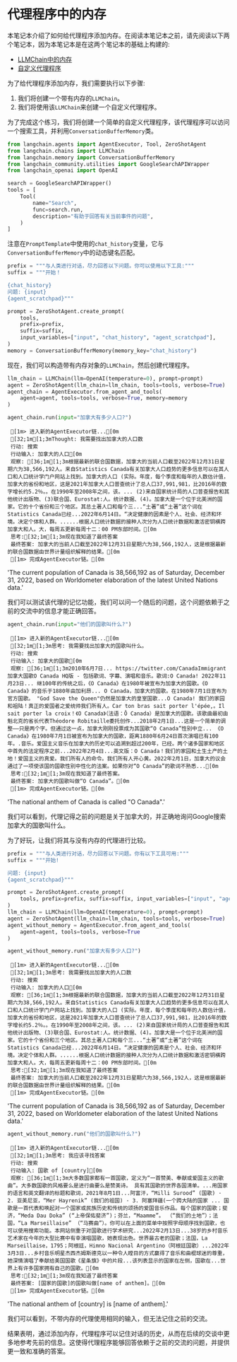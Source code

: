 # 代理程序中的内存

本笔记本介绍了如何给代理程序添加内存。在阅读本笔记本之前，请先阅读以下两个笔记本，因为本笔记本是在这两个笔记本的基础上构建的:

- [LLMChain中的内存](/modules/memory/adding_memory)
- [自定义代理程序](/modules/agents/how_to/custom_agent)

为了给代理程序添加内存，我们需要执行以下步骤:

1. 我们将创建一个带有内存的`LLMChain`。
2. 我们将使用该`LLMChain`来创建一个自定义代理程序。

为了完成这个练习，我们将创建一个简单的自定义代理程序，该代理程序可以访问一个搜索工具，并利用`ConversationBufferMemory`类。

```python
from langchain.agents import AgentExecutor, Tool, ZeroShotAgent
from langchain.chains import LLMChain
from langchain.memory import ConversationBufferMemory
from langchain_community.utilities import GoogleSearchAPIWrapper
from langchain_openai import OpenAI
```

```python
search = GoogleSearchAPIWrapper()
tools = [
    Tool(
        name="Search",
        func=search.run,
        description="有助于回答有关当前事件的问题",
    )
]
```

注意在`PromptTemplate`中使用的`chat_history`变量，它与`ConversationBufferMemory`中的动态键名匹配。

```python
prefix = """与人类进行对话，尽力回答以下问题。你可以使用以下工具:"""
suffix = """开始！

{chat_history}
问题: {input}
{agent_scratchpad}"""

prompt = ZeroShotAgent.create_prompt(
    tools,
    prefix=prefix,
    suffix=suffix,
    input_variables=["input", "chat_history", "agent_scratchpad"],
)
memory = ConversationBufferMemory(memory_key="chat_history")
```

现在，我们可以构造带有内存对象的`LLMChain`，然后创建代理程序。

```python
llm_chain = LLMChain(llm=OpenAI(temperature=0), prompt=prompt)
agent = ZeroShotAgent(llm_chain=llm_chain, tools=tools, verbose=True)
agent_chain = AgentExecutor.from_agent_and_tools(
    agent=agent, tools=tools, verbose=True, memory=memory
)
```

```python
agent_chain.run(input="加拿大有多少人口?")
```

```
 [1m> 进入新的AgentExecutor链...[0m
 [32;1m[1;3mThought: 我需要找出加拿大的人口数
 行动: 搜索
 行动输入: 加拿大的人口[0m
 观察: [36;1m[1;3m根据最新的联合国数据，加拿大的当前人口截至2022年12月31日星期六为38,566,192人。来自Statistics Canada有关加拿大人口趋势的更多信息可以在其人口和人口统计学门户网站上找到。加拿大的人口 (实际。年度，每个季度和每年的人数估计值，加拿大的省份和地区，这是2021年加拿大人口普查统计了总人口37,991,981，比2016年的数字增长约5.2％。。在1990年至2008年之间，该。... (2)来自国家统计局的人口普查报告和其他统计出版物、(3)联合国、Eurostat:人。统计数据、(4)。加拿大是一个位于北美洲的国家。它的十个省份和三个地区。其总土著人口和每个三...“土著”或“土著”这个词在Statistics Canada已经...2022年6月14日。“决定健康的因素是个人、社会、经济和环境。决定个体和人群。......根据人口统计数据的接种人次分为人口统计数据和激活密钥横跨加拿大和人。大，每周五更新每周十二：00 PM东部时间。[0m
 思考:[32;1m[1;3m现在我知道了最终答案
 最终答案: 加拿大的当前人口截至2022年12月31日星期六为38,566,192人，这是根据最新的联合国数据由世界计量组织解释的结果。[0m
 [1m> 完成AgentExecutor链。[0m
 ```

'The current population of Canada is 38,566,192 as of Saturday, December 31, 2022, based on Worldometer elaboration of the latest United Nations data.'

我们可以测试该代理的记忆功能，我们可以问一个随后的问题，这个问题依赖于之前的交流中的信息才能正确回答。

```python
agent_chain.run(input="他们的国歌叫什么?")
```

```
 [1m> 进入新的AgentExecutor链...[0m
 [32;1m[1;3m思考: 我需要找出加拿大的国歌叫什么。
 行动: 搜索
 行动输入: 加拿大的国歌[0m
 观察: [36;1m[1;3m2010年6月7日... https://twitter.com/CanadaImmigrant加拿大国歌O Canada HQ版 - 包括歌词、字幕、演唱和音乐。歌词:O Canada! 2022年11月23日... 继100年的传统之后，《O Canada》在1980年被宣布为加拿大的国歌。《O Canada》的音乐于1880年由加利昂... O Canada，加拿大的国歌。在1980年7月1日宣布为官方国歌。 "God Save the Queen"仍然是加拿大的皇室国歌...O Canada! 我们的家园和祖陆！真正的爱国者之爱统帅我们所有人。Car ton bras sait porter l'épée,。Il sait porter la croix！《O Canada》（法语：Ô Canada）是加拿大的国歌。该歌曲最初由魁北克的省长代表Théodore Robitaille委托创作...2018年2月1日...这是一个简单的调整——只是两个字。但通过这一点，加拿大刚刚投票成为其国歌“O Canada”性别中立... 《O Canada》在1980年7月1日被宣布为加拿大的国歌，距离1880年6月24日首次演唱已有100年。.音乐。爱国主义音乐在加拿大的历史可以追溯到超过200年，已经。两个诸多国家和地区中首先的法定程序之前...2022年2月4日...英文版：O Canada！我们的家园和土生土产的土地！爱国主义的真爱。我们所有人的命令。我们所有人开心黄。2022年2月1日，加拿大的议会通过了一项使该国的国歌性别中性化的法案。如果你对“O Canada”的歌词不熟悉...[0m
 思考:[32;1m[1;3m现在我知道了最终答案。
 最终答案: 加拿大的国歌叫做“O Canada”。[0m
 [1m> 完成AgentExecutor链。[0m
```

'The national anthem of Canada is called "O Canada".'

我们可以看到，代理记得之前的问题是关于加拿大的，并正确地询问Google搜索加拿大的国歌叫什么。

为了好玩，让我们将其与没有内存的代理进行比较。

```python
prefix = """与人类进行对话，尽力回答以下问题。你有以下工具可用:"""
suffix = """开始!

问题: {input}
{agent_scratchpad}"""

prompt = ZeroShotAgent.create_prompt(
    tools, prefix=prefix, suffix=suffix, input_variables=["input", "agent_scratchpad"]
)
llm_chain = LLMChain(llm=OpenAI(temperature=0), prompt=prompt)
agent = ZeroShotAgent(llm_chain=llm_chain, tools=tools, verbose=True)
agent_without_memory = AgentExecutor.from_agent_and_tools(
    agent=agent, tools=tools, verbose=True
)
```

```python
agent_without_memory.run("加拿大有多少人口?")
```

```
 [1m> 进入新的AgentExecutor链...[0m
 [32;1m[1;3m思考: 我需要找出加拿大的人口数
 行动: 搜索
 行动输入: 加拿大的人口[0m
 观察: [36;1m[1;3m根据最新的联合国数据，加拿大的当前人口截至2022年12月31日星期六为38,566,192人。来自Statistics Canada有关加拿大人口趋势的更多信息可以在其人口和人口统计学门户网站上找到。加拿大的人口 (实际。年度，每个季度和每年的人数估计值，加拿大的省份和地区，这是2021年加拿大人口普查统计了总人口37,991,981，比2016年的数字增长约5.2％。。在1990年至2008年之间，该。... (2)来自国家统计局的人口普查报告和其他统计出版物、(3)联合国、Eurostat:人。统计数据、(4)。加拿大是一个位于北美洲的国家。它的十个省份和三个地区。其总土著人口和每个三...“土著”或“土著”这个词在Statistics Canada已经...2022年6月14日。“决定健康的因素是个人、社会、经济和环境。决定个体和人群。......根据人口统计数据的接种人次分为人口统计数据和激活密钥横跨加拿大和人。大，每周五更新每周十二：00 PM东部时间。[0m
 思考:[32;1m[1;3m现在我知道了最终答案
 最终答案: 加拿大的当前人口截至2022年12月31日星期六为38,566,192人，这是根据最新的联合国数据由世界计量组织解释的结果。[0m
 [1m> 完成AgentExecutor链。[0m
```

'The current population of Canada is 38,566,192 as of Saturday, December 31, 2022, based on Worldometer elaboration of the latest United Nations data.'

```python
agent_without_memory.run("他们的国歌叫什么?")
```
```
 [1m> 进入新的AgentExecutor链...[0m
 [32;1m[1;3m思考: 我应该寻找答案
 行动: 搜索
 行动输入: 国歌 of [country][0m
 观察: [36;1m[1;3m大多数国家都有一首国歌，定义为“一首赞美、奉献或爱国主义的歌曲”。大多数国歌的风格要么是进行曲要么是赞美诗。 具有其国歌的世界各国清单。...用国家的语言和英文翻译的标题和歌词，2021年8月1日...阿富汗，“Milli Surood” (国歌) · 2. 亚美尼亚，“Mer Hayrenik” (我们的祖国) · 3. 阿塞拜疆(一个跨大陆的国家 ... 国歌是一首代表和唤起对一个国家或民族历史和传统的颂扬的爱国音乐作品。每个国家的国歌；斐济，“Meda Dau Doka” (“上帝保佑斐济”)；芬兰，“Maamme”。 （“我们的土地”）；法国，“La Marseillaise” （“马赛曲”）。你可以在上面的菜单中按照字母顺序找到国歌，也可以使用搜索功能。本网站侧重于对国歌进行学术研究...2022年2月13日...38岁的乡村音乐艺术家在今年的大型比赛中有幸演唱国歌，她表现出色。世界最古老的国歌；法国，La Marseillaise，1795；阿根廷，Himno Nacional Argentino（阿根廷国歌）...2022年3月3日...乡村音乐明星杰西杰姆斯德克以一种令人瞠目的方式赢得了音乐和曲棍球迷的尊重，她深情演唱了奉献给美国国歌《星条旗》中的片段...该列表显示的国家在左侧，国歌在...世界上有许多国家拥有自己的国歌。[0m
 思考:[32;1m[1;3m现在我知道了最终答案
 最终答案: [国家的国歌]的国歌叫做[name of anthem]。[0m
 [1m> 完成AgentExecutor链。[0m
```

'The national anthem of [country] is [name of anthem].'

我们可以看到，不带内存的代理使用相同的输入，但无法记住之前的交流。

结果表明，通过添加内存，代理程序可以记住对话的历史，从而在后续的交谈中更多地参考先前的信息。这使得代理程序能够回答依赖于之前的交流的问题，并提供更一致和准确的答案。